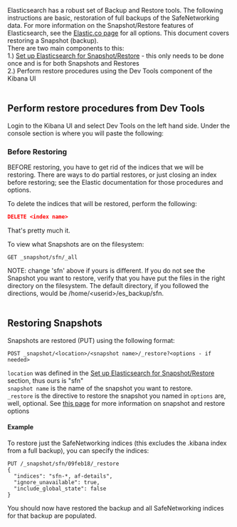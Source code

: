 Elasticsearch has a robust set of Backup and Restore tools.  The following instructions are basic, restoration of full backups of the SafeNetworking data.  For more information on the Snapshot/Restore features of Elasticsearch, see the [Elastic.co page](https://www.elastic.co/guide/en/elasticsearch/reference/current/modules-snapshots.html) for all options.
This document covers restoring a Snapshot (backup).<br/>There are two main components to this:<br/>
1.) [Set up Elasticsearch for Snapshot/Restore](https://github.com/PaloAltoNetworks/safe-networking/wiki/Snapshot-Restore-Setup) - this only needs to be done once and is for both Snapshots and Restores<br/>
2.) Perform restore procedures using the Dev Tools component of the Kibana UI<br/><br/>


## Perform restore procedures from Dev Tools

Login to the Kibana UI and select Dev Tools on the left hand side.  Under the console section is where you will paste the following:

### Before Restoring
BEFORE restoring, you have to get rid of the indices that we will be restoring.  There are ways to do partial restores, or just closing an index before restoring; see the Elastic documentation for those procedures and options.

To delete the indices that will be restored, perform the following:
```json
DELETE <index name>
```
That's pretty much it.
<br/>


To view what Snapshots are on the filesystem:<br/>
```
GET _snapshot/sfn/_all
```
NOTE: change 'sfn' above if yours is different. 
If you do not see the Snapshot you want to restore, verify that you have put the files in the right directory on the filesystem.  The default directory, if you followed the directions, would be /home/\<userid\>/es_backup/sfn.
<br/><br/>

## Restoring Snapshots
Snapshots are restored (PUT) using the following format:
```
POST _snapshot/<location>/<snapshot name>/_restore?<options - if needed>
```

```location``` was defined in the [Set up Elasticsearch for Snapshot/Restore](https://github.com/PaloAltoNetworks/safe-networking/wiki/Snapshot-Restore-Setup) section, thus ours is "sfn"<br/>
```snapshot name``` is the name of the snapshot you want to restore.<br/>
```_restore``` is the directive to restore the snapshot you named in <snapshot name>
```options``` are, well, optional.  See [this page](https://www.elastic.co/guide/en/elasticsearch/reference/current/modules-snapshots.html) for more information on snapshot and restore options<br/>

#### Example
To restore just the SafeNetworking indices (this excludes the .kibana index from a full backup), you can specify the indices:
```
PUT /_snapshot/sfn/09feb18/_restore
{
  "indices": "sfn-*, af-details",
  "ignore_unavailable": true,
  "include_global_state": false
}
```

You should now have restored the backup and all SafeNetworking indices for that backup are populated.  